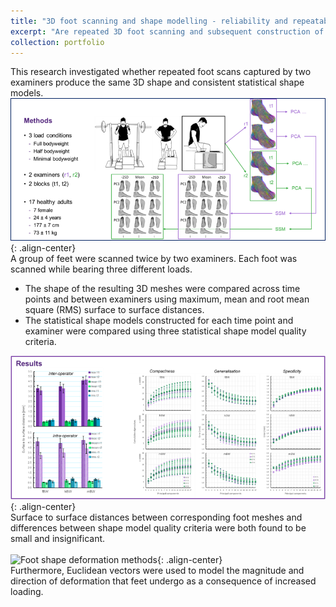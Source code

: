 ```yaml
---
title: "3D foot scanning and shape modelling - reliability and repeatability"
excerpt: "Are repeated 3D foot scanning and subsequent construction of statistical shape models reliable and repeatable? <br/><img src='/images/foot_ssm_rel_cover.png'>"
collection: portfolio
---
```

This research investigated whether repeated foot scans captured by two examiners produce the same 3D shape and consistent statistical shape models.
` `  
![Foot shape scanning and modelling methods](/images/foot_ssm_rel_methods.png){: .align-center}  
A group of feet were scanned twice by two examiners. Each foot was scanned while bearing three different loads.  
- The shape of the resulting 3D meshes were compared across time points and between examiners using maximum, mean and root mean square (RMS) surface to surface distances.  
- The statistical shape models constructed for each time point and examiner were compared using three statistical shape model quality criteria.  

![Foot shape scanning and modelling reliability results](/images/foot_ssm_rel_results.png){: .align-center}  
Surface to surface distances between corresponding foot meshes and differences between shape model quality criteria were both found to be small and insignificant.  
` `  
![Foot shape deformation methods](/images/foot_ssm_rel_methods.gif){: .align-center}  
Furthermore, Euclidean vectors were used to model the magnitude and direction of deformation that feet undergo as a consequence of increased loading.  